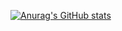 [![Anurag's GitHub stats](https://github-readme-stats.vercel.app/api?username=zheng-chuang)](https://github.com/zheng-chuang/github-readme-stats)
